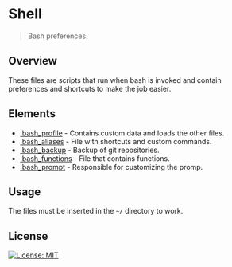 # Shell
> Bash preferences.

## Overview
These files are scripts that run when bash is invoked and contain preferences and shortcuts to make the job easier.

## Elements
- [.bash_profile](.bash_profile) - Contains custom data and loads the other files.
- [.bash_aliases](.bash_aliases) - File with shortcuts and custom commands.
- [.bash_backup](.bash_backup) - Backup of git repositories.
- [.bash_functions](.bash_functions) - File that contains functions.
- [.bash_prompt](.bash_prompt) - Responsible for customizing the promp.

## Usage
The files must be inserted in the `~/` directory to work.

## License
[![License: MIT](https://img.shields.io/badge/License-MIT-blue.svg)](../LICENSE)
